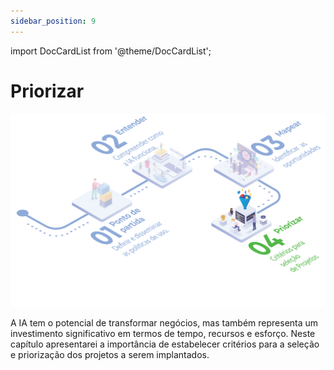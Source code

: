 ```yaml
---
sidebar_position: 9
---
```

import DocCardList from '@theme/DocCardList';

# Priorizar
![Fluxo implantação IA - Entender](processo-priorizar.svg)

A IA tem o potencial de transformar negócios, mas também representa um investimento significativo em termos de tempo, recursos e esforço. Neste capítulo apresentarei a importância de estabelecer critérios para a seleção e priorização dos projetos a serem implantados.

<!-- <DocCardList /> 
Estou na dúvida se coloco os itens do capítulo aqui -->